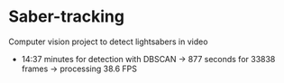 # Saber-tracking
Computer vision project to detect lightsabers in video

* 14:37 minutes for detection with DBSCAN -> 877 seconds for 33838 frames -> processing 38.6 FPS
